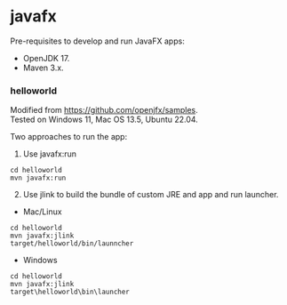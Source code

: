 # javafx

Pre-requisites to develop and run JavaFX apps:
- OpenJDK 17.
- Maven 3.x.

### helloworld

Modified from https://github.com/openjfx/samples. \
Tested on Windows 11, Mac OS 13.5, Ubuntu 22.04.

Two approaches to run the app:

1. Use javafx:run
```
cd helloworld
mvn javafx:run
```

2. Use jlink to build the bundle of custom JRE and app and run launcher. 
- Mac/Linux
```
cd helloworld
mvn javafx:jlink
target/helloworld/bin/launncher
```
- Windows
```
cd helloworld
mvn javafx:jlink
target\helloworld\bin\launcher
```

